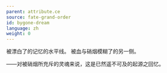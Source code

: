 ```yaml
---
parent: attribute.ce
source: fate-grand-order
id: bygone-dream
language: zh
weight: 0
---
```


被漂白了的记忆的水平线。
被血与硝烟模糊了的另一侧。

——对被硝烟所充斥的灵魂来说，这是已然遥不可及的起源之回忆。
